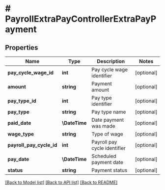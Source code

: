 # # PayrollExtraPayControllerExtraPayPayment

## Properties

Name | Type | Description | Notes
------------ | ------------- | ------------- | -------------
**pay_cycle_wage_id** | **int** | Pay cycle wage identifier | [optional]
**amount** | **string** | Payment amount | [optional]
**pay_type_id** | **int** | Pay type identifier | [optional]
**pay_type** | **string** | Pay type name | [optional]
**paid_date** | **\DateTime** | Date payment was made | [optional]
**wage_type** | **string** | Type of wage | [optional]
**payroll_pay_cycle_id** | **int** | Payroll pay cycle identifier | [optional]
**pay_date** | **\DateTime** | Scheduled payment date | [optional]
**status** | **string** | Payment status | [optional]

[[Back to Model list]](../../README.md#models) [[Back to API list]](../../README.md#endpoints) [[Back to README]](../../README.md)

